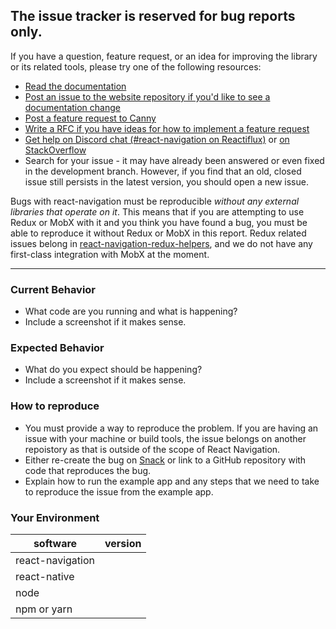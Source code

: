 ## The issue tracker is reserved for bug reports only.

If you have a question, feature request, or an idea for improving the library or its related tools, please try one of the following resources:

- [Read the documentation](https://reactnavigation.org/)
- [Post an issue to the website repository if you'd like to see a documentation change](http://github.com/react-navigation/website)
- [Post a feature request to Canny](https://react-navigation.canny.io/feature-requests)
- [Write a RFC if you have ideas for how to implement a feature request](https://github.com/react-navigation/rfcs)
- [Get help on Discord chat (#react-navigation on Reactiflux)](https://discord.gg/4xEK3nD) or [on StackOverflow](https://stackoverflow.com/questions/tagged/react-navigation)
- Search for your issue - it may have already been answered or even fixed in the development branch. However, if you find that an old, closed issue still persists in the latest version, you should open a new issue.

Bugs with react-navigation must be reproducible *without any external libraries that operate on it*. This means that if you are attempting to use Redux or MobX with it and you think you have found a bug, you must be able to reproduce it without Redux or MobX in this report. Redux related issues belong in [react-navigation-redux-helpers](https://github.com/react-navigation/react-navigation-redux-helpers), and we do not have any first-class integration with MobX at the moment.

---

### Current Behavior

- What code are you running and what is happening?
- Include a screenshot if it makes sense.

### Expected Behavior

- What do you expect should be happening?
- Include a screenshot if it makes sense.

### How to reproduce

- You must provide a way to reproduce the problem. If you are having an issue with your machine or build tools, the issue belongs on another repoistory as that is outside of the scope of React Navigation.
- Either re-create the bug on [Snack](https://snack.expo.io) or link to a GitHub repository with code that reproduces the bug.
- Explain how to run the example app and any steps that we need to take to reproduce the issue from the example app.

### Your Environment

| software         | version
| ---------------- | -------
| react-navigation |
| react-native     |
| node             |
| npm or yarn      |
